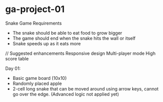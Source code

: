# ga-project-01

Snake Game
Requirements

- The snake should be able to eat food to grow bigger
- The game should end when the snake hits the wall or itself
- Snake speeds up as it eats more

// Suggested enhancements
Responsive design
Multi-player mode
High score table

Day 01:

- Basic game board (10x10)
- Randomly placed apple
- 2-cell long snake that can be moved around using arrow keys, cannot go over the edge. (Advanced logic not applied yet)
